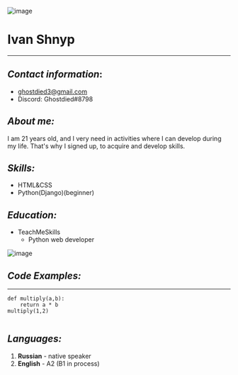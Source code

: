 
![image](https://user-images.githubusercontent.com/83667776/170893028-a4bd052d-5870-4e73-b787-5ffb617703ac.png)

# __Ivan Shnyp__
---


## _Contact information_:
*  ghostdied3@gmail.com
*  Discord: Ghostdied#8798


## _About me:_
I am 21 years old, and I very need in activities where I can develop during my life. That's why I signed up, to acquire and develop skills.


## _Skills:_
* HTML&CSS
* Python(Django)(beginner)


## _Education:_
* TeachMeSkills
    + Python web developer 

![image](https://user-images.githubusercontent.com/83667776/170891474-b19e5daf-d895-4ea2-abc0-0944c92594e9.png)


    
 
 
## _Code Examples:_
---
```
def multiply(a,b):
    return a * b
multiply(1,2)
  
   ```
 
 
## _Languages:_
 1. __Russian__ - native speaker 
 2. __English__ - A2 (B1 in process) 
